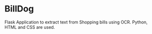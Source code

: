 # BillDog

Flask Application to extract text from Shopping bills using OCR. Python, HTML and CSS are used.
